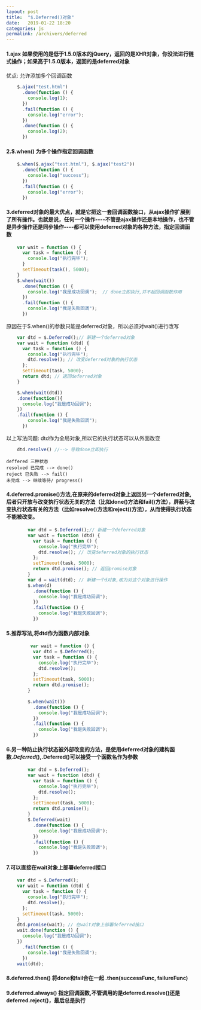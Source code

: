 ```yaml
---
layout: post
title:  "$.Deferred()对象"
date:   2019-01-22 18:20
categories: js
permalink: /archivers/deferred
---
```

#### 1.ajax 如果使用的是低于1.5.0版本的jQuery，返回的是XHR对象，你没法进行链式操作；如果高于1.5.0版本，返回的是deferred对象
优点: 允许添加多个回调函数
```js
    $.ajax("test.html")
      .done(function () {
        console.log(1);
      })
      .fail(function () {
        console.log("error");
      })
      .done(function () {
        console.log(2);
      })
```
#### 2.$.when()  为多个操作指定回调函数
```js
    $.when($.ajax("test.html"), $.ajax("test2"))
      .done(function () {
        console.log("success");
      })
      .fail(function () {
        console.log("error");
      })
```
#### 3.deferred对象的最大优点，就是它把这一套回调函数接口，从ajax操作扩展到了所有操作。也就是说，任何一个操作----不管是ajax操作还是本地操作，也不管是异步操作还是同步操作----都可以使用deferred对象的各种方法，指定回调函数
```js
    var wait = function () {
      var task = function () {
        console.log("执行完毕");
      }
      setTimeout(task(), 5000);
    }
    $.when(wait())
      .done(function () {
        console.log("我是成功回调");  // done立即执行,并不起回调函数作用
      })
      .fail(function () {
        console.log("我是失败回调");
      }) 
```
原因在于$.when()的参数只能是deferred对象，所以必须对wait()进行改写
```js
    var dtd = $.Deferred();// 新建一个deferred对象
    var wait = function (dtd) {
      var task = function () {
        console.log("执行完毕");
        dtd.resolve(); // 改变deferred对象的执行状态
      };
      setTimeout(task, 5000);
      return dtd; // 返回deferred对象
    }

    $.when(wait(dtd))
    .done(function(){
      console.log("我是成功回调"); 
    })
    .fail(function () {
        console.log("我是失败回调");
      }) 
```
以上写法问题: dtd作为全局对象,所以它的执行状态可以从外面改变
```js
    dtd.resolve() //--> 导致done立即执行 
```
    deffered 三种状态
    resolved 已完成 --> done()
    reject 已失败 --> fail()
    未完成 --> 继续等待/ progress()

#### 4.deferred.promise()方法,在原来的deferred对象上返回另一个deferred对象,后者只开放与改变执行状态无关的方法（比如done()方法和fail()方法），屏蔽与改变执行状态有关的方法（比如resolve()方法和reject()方法），从而使得执行状态不能被改变。
```js
        var dtd = $.Deferred();// 新建一个deferred对象
        var wait = function (dtd) {
          var task = function () {
            console.log("执行完毕");
            dtd.resolve(); // 改变deferred对象的执行状态
          };
          setTimeout(task, 5000);
          return dtd.promise(); // 返回promise对象
        }
        var d = wait(dtd); // 新建一个d对象,改为对这个对象进行操作
        $.when(d)
          .done(function () {
            console.log("我是成功回调");
          })
          .fail(function () {
            console.log("我是失败回调");
          })
```
#### 5.推荐写法,将dtd作为函数内部对象
```js
         var wait = function () {
          var dtd = $.Deferred();
          var task = function () {
            console.log("执行完毕");
            dtd.resolve();
          };
          setTimeout(task, 5000);
          return dtd.promise();
        }
    
        $.when(wait())
          .done(function () {
            console.log("我是成功回调");
          })
          .fail(function () {
            console.log("我是失败回调");
          })
 ```         
#### 6.另一种防止执行状态被外部改变的方法，是使用deferred对象的建构函数$.Deferred(),$.Deferred()可以接受一个函数名作为参数
```js
        var dtd = $.Deferred();
        var wait = function (dtd) {
          var task = function () {
            console.log("执行完毕");
            dtd.resolve();
          };
          setTimeout(task, 5000);
          return dtd.promise();
        }
        $.Deferred(wait)
          .done(function () {
            console.log("我是成功回调");
          })
          .fail(function () {
            console.log("我是失败回调");
          }) 
 ```       
#### 7.可以直接在wait对象上部署deferred接口
```js
    var dtd = $.Deferred();
    var wait = function (dtd) {
      var task = function () {
        console.log("执行完毕");
        dtd.resolve();
      };
      setTimeout(task, 5000);
    }
    dtd.promise(wait); // 在wait对象上部署deferred接口
    wait.done(function () {
      console.log("我是成功回调");
    })
      .fail(function () {
        console.log("我是失败回调");
      })
    wait(dtd);
```
#### 8.deferred.then() 将done和fail合在一起 .then(successFunc, failureFunc)
#### 9.deferred.always() 指定回调函数,不管调用的是deferred.resolve()还是deferred.reject()，最后总是执行
